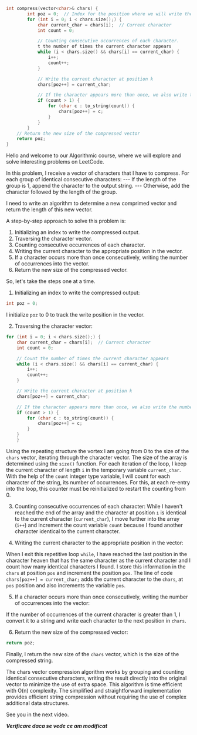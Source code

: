 ```cpp
int compress(vector<char>& chars) {
        int poz = 0;  // Index for the position where we will write the compressed result
        for (int i = 0; i < chars.size();) {
            char current_char = chars[i];  // Current character
            int count = 0;

            // Counting consecutive occurrences of each character.
            t the number of times the current character appears
            while (i < chars.size() && chars[i] == current_char) {
                i++;
                count++;
            }

            // Write the current character at position k
            chars[poz++] = current_char;

            // If the character appears more than once, we also write the number of occurrences
            if (count > 1) {
                for (char c : to_string(count)) {
                    chars[poz++] = c;
                }
            }
        }
    // Return the new size of the compressed vector
    return poz;  
}

```


Hello and welcome to our Algorithmic course, where we will explore and solve interesting problems on LeetCode.

In this problem, I receive a vector of characters that I have to compress.
For each group of identical consecutive characters:
--- If the length of the group is 1, append the character to the output string.
--- Otherwise, add the character followed by the length of the group.

I need to write an algorithm to determine a new comprimed vector and return the length of this new vector.

A step-by-step approach to solve this problem is:
1. Initializing an index to write the compressed output.
2. Traversing the character vector.
3. Counting consecutive occurrences of each character.
4. Writing the current character to the appropriate position in the vector.
5. If a character occurs more than once consecutively, writing the number of occurrences into the vector.
6. Return the new size of the compressed vector.

So, let's take the steps one at a time.
1. Initializing an index to write the compressed output:
```cpp
int poz = 0;
```
I initialize `poz` to 0 to track the write position in the vector.

2. Traversing the character vector:
```c++
for (int i = 0; i < chars.size();) {
    char current_char = chars[i];  // Current character
    int count = 0;

    // Count the number of times the current character appears
    while (i < chars.size() && chars[i] == current_char) {
        i++;
        count++;
    }

    // Write the current character at position k
    chars[poz++] = current_char;

    // If the character appears more than once, we also write the number of occurrences
    if (count > 1) {
        for (char c : to_string(count)) {
            chars[poz++] = c;
        }
    }
    }
```
Using the repeating structure the vortex I am going from 0 to the size of the `chars` vector, iterating through the character vector. The size of the array is determined using the `size()` function.
For each iteration of the loop, I keep the current character of length `i` in the temporary variable `current_char`.
With the help of the `count` integer type variable, I will count for each character of the string, its number of occurrences. For this, at each re-entry into the loop, this counter must be reinitialized to restart the counting from 0.


3. Counting consecutive occurrences of each character:
While I haven't reached the end of the array and the character at position `i` is identical to the current character (`current_char`), I move further into the array (`i++`) and increment the count variable `count` because I found another character identical to the current character.

4. Writing the current character to the appropriate position in the vector:

When I exit this repetitive loop `while`, I have reached the last position in the character heaven that has the same character as the current character and I count how many identical characters I found. I store this information in the `chars` at position `pos` and increment the position `pos`. 
The line of code `chars[poz++] = current_char;` adds the current character to the `chars`, at `pos` position and also increments the variable `pos`.

5. If a character occurs more than once consecutively, writing the number of occurrences into the vector:

If the number of occurrences of the current character is greater than 1, I convert it to a string and write each character to the next position in `chars`.

6. Return the new size of the compressed vector:

```c++
return poz;  
```
Finally, I return the new size of the `chars` vector, which is the size of the compressed string.

The chars vector compression algorithm works by grouping and counting identical consecutive characters, writing the result directly into the original vector to minimize the use of extra space.
This algorithm is time efficient with O(n) complexity. The simplified and straightforward implementation provides efficient string compression without requiring the use of complex additional data structures.

See you in the next video.

**_Verificare daca se vede ce am modificat_**